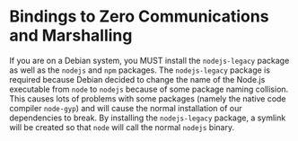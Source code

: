 Bindings to Zero Communications and Marshalling
===============================================

If you are on a Debian system, you MUST install the `nodejs-legacy` package as well as the `nodejs`
and `npm` packages. The `nodejs-legacy` package is required because Debian decided to change the
name of the Node.js executable from `node` to `nodejs` because of some package naming collision.
This causes lots of problems with some packages (namely the native code compiler `node-gyp`) and
will cause the normal installation of our dependencies to break. By installing the `nodejs-legacy`
package, a symlink will be created so that `node` will call the normal `nodejs` binary.
